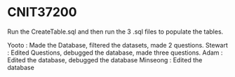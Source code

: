 # CNIT37200

Run the CreateTable.sql and then run the 3 .sql files to populate the tables. 

Yooto : Made the Database, filtered the datasets, made 2 questions.
Stewart : Edited Questions, debugged the database, made three questions. 
Adam : Edited the database, debugged the database
Minseong : Edited the database
